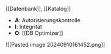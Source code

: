 [[Datenbank]], [[Katalog]]

- **A**: Autorisierungskontrolle
- **I**: Integrität
- **O**: [[DB Optimizer]]


![[Pasted image 20240910161452.png]]